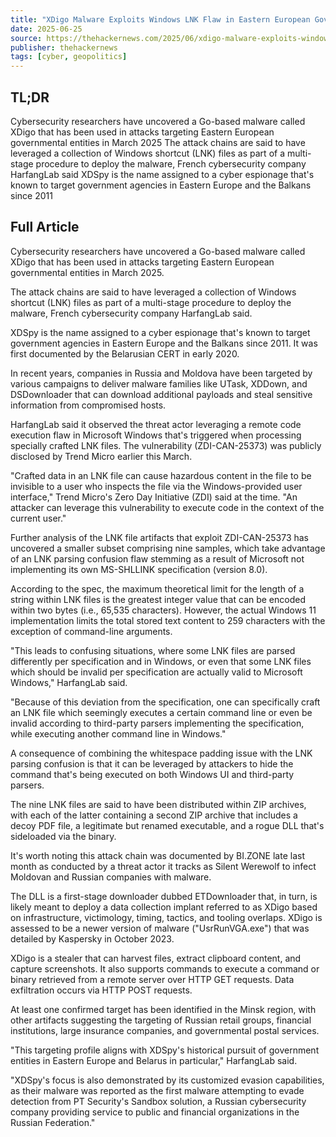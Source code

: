 ```yaml
---
title: "XDigo Malware Exploits Windows LNK Flaw in Eastern European Government Attacks"
date: 2025-06-25
source: https://thehackernews.com/2025/06/xdigo-malware-exploits-windows-lnk-flaw.html
publisher: thehackernews
tags: [cyber, geopolitics]
---
```


## TL;DR

Cybersecurity researchers have uncovered a Go-based malware called XDigo that has been used in attacks targeting Eastern European governmental entities in March 2025 The attack chains are said to have leveraged a collection of Windows shortcut (LNK) files as part of a multi-stage procedure to deploy the malware, French cybersecurity company HarfangLab said XDSpy is the name assigned to a cyber espionage that's known to target government agencies in Eastern Europe and the Balkans since 2011

## Full Article

Cybersecurity researchers have uncovered a Go-based malware called XDigo that has been used in attacks targeting Eastern European governmental entities in March 2025.

The attack chains are said to have leveraged a collection of Windows shortcut (LNK) files as part of a multi-stage procedure to deploy the malware, French cybersecurity company HarfangLab said.

XDSpy is the name assigned to a cyber espionage that's known to target government agencies in Eastern Europe and the Balkans since 2011. It was first documented by the Belarusian CERT in early 2020.

In recent years, companies in Russia and Moldova have been targeted by various campaigns to deliver malware families like UTask, XDDown, and DSDownloader that can download additional payloads and steal sensitive information from compromised hosts.

HarfangLab said it observed the threat actor leveraging a remote code execution flaw in Microsoft Windows that's triggered when processing specially crafted LNK files. The vulnerability (ZDI-CAN-25373) was publicly disclosed by Trend Micro earlier this March.

"Crafted data in an LNK file can cause hazardous content in the file to be invisible to a user who inspects the file via the Windows-provided user interface," Trend Micro's Zero Day Initiative (ZDI) said at the time. "An attacker can leverage this vulnerability to execute code in the context of the current user."

Further analysis of the LNK file artifacts that exploit ZDI-CAN-25373 has uncovered a smaller subset comprising nine samples, which take advantage of an LNK parsing confusion flaw stemming as a result of Microsoft not implementing its own MS-SHLLINK specification (version 8.0).

According to the spec, the maximum theoretical limit for the length of a string within LNK files is the greatest integer value that can be encoded within two bytes (i.e., 65,535 characters). However, the actual Windows 11 implementation limits the total stored text content to 259 characters with the exception of command-line arguments.

"This leads to confusing situations, where some LNK files are parsed differently per specification and in Windows, or even that some LNK files which should be invalid per specification are actually valid to Microsoft Windows," HarfangLab said.

"Because of this deviation from the specification, one can specifically craft an LNK file which seemingly executes a certain command line or even be invalid according to third-party parsers implementing the specification, while executing another command line in Windows."

A consequence of combining the whitespace padding issue with the LNK parsing confusion is that it can be leveraged by attackers to hide the command that's being executed on both Windows UI and third-party parsers.

The nine LNK files are said to have been distributed within ZIP archives, with each of the latter containing a second ZIP archive that includes a decoy PDF file, a legitimate but renamed executable, and a rogue DLL that's sideloaded via the binary.

It's worth noting this attack chain was documented by BI.ZONE late last month as conducted by a threat actor it tracks as Silent Werewolf to infect Moldovan and Russian companies with malware.

The DLL is a first-stage downloader dubbed ETDownloader that, in turn, is likely meant to deploy a data collection implant referred to as XDigo based on infrastructure, victimology, timing, tactics, and tooling overlaps. XDigo is assessed to be a newer version of malware ("UsrRunVGA.exe") that was detailed by Kaspersky in October 2023.

XDigo is a stealer that can harvest files, extract clipboard content, and capture screenshots. It also supports commands to execute a command or binary retrieved from a remote server over HTTP GET requests. Data exfiltration occurs via HTTP POST requests.

At least one confirmed target has been identified in the Minsk region, with other artifacts suggesting the targeting of Russian retail groups, financial institutions, large insurance companies, and governmental postal services.

"This targeting profile aligns with XDSpy's historical pursuit of government entities in Eastern Europe and Belarus in particular," HarfangLab said.

"XDSpy's focus is also demonstrated by its customized evasion capabilities, as their malware was reported as the first malware attempting to evade detection from PT Security's Sandbox solution, a Russian cybersecurity company providing service to public and financial organizations in the Russian Federation."
